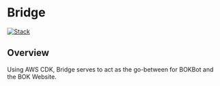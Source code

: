 # Bridge


[![Stack](https://skillicons.dev/icons?i=rust,typescript,aws,dynamodb)](https://skillicons.dev)

## Overview
Using AWS CDK, Bridge serves to act as the go-between for BOKBot and the BOK Website.